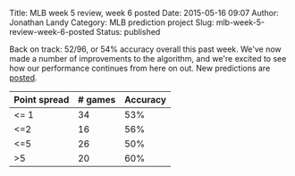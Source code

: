 Title: MLB week 5 review, week 6 posted
Date: 2015-05-16 09:07
Author: Jonathan Landy
Category: MLB prediction project
Slug: mlb-week-5-review-week-6-posted
Status: published

Back on track: 52/96, or 54% accuracy overall this past week. We've now made a number of improvements to the algorithm, and we're excited to see how our performance continues from here on out. New predictions are [posted](http://efavdb.github.io/weekly-nba-predictions).

| Point spread | # games | Accuracy |
| -- | -- | -- |
| <= 1 | 34 | 53% |
| <=2 | 16 | 56% |
| <=5 | 26 | 50% |
| >5 | 20 | 60% |